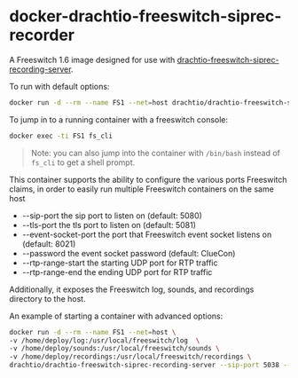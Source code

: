 # docker-drachtio-freeswitch-siprec-recorder

A Freeswitch 1.6 image designed for use with [drachtio-freeswitch-siprec-recording-server](http://davehorton.github.io/drachtio-siprec-recording-server/).

To run with default options:
```bash
docker run -d --rm --name FS1 --net=host drachtio/drachtio-freeswitch-siprec-recording-server freeswitch 
```
To jump in to a running container with a freeswitch console:
```bash
docker exec -ti FS1 fs_cli
```
> Note: you can also jump into the container with `/bin/bash` instead of `fs_cli` to get a shell prompt.

This container supports the ability to configure the various ports Freeswitch claims, in order to easily run multiple Freeswitch containers on the same host
* --sip-port the sip port to listen on (default: 5080)
* --tls-port the tls port to listen on (default: 5081)
* --event-socket-port the port that Freeswitch event socket listens on (default: 8021)
* --password the event socket password (default: ClueCon)
* --rtp-range-start the starting UDP port for RTP traffic
* --rtp-range-end the ending UDP port for RTP traffic

Additionally, it exposes the Freeswitch log, sounds, and recordings directory to the host.

An example of starting a container with advanced options:
```bash
docker run -d --rm --name FS1 --net=host \
-v /home/deploy/log:/usr/local/freeswitch/log  \
-v /home/deploy/sounds:/usr/local/freeswitch/sounds \
-v /home/deploy/recordings:/usr/local/freeswitch/recordings \
drachtio/drachtio-freeswitch-siprec-recording-server --sip-port 5038 --tls-port 5039 --rtp-range-start 20000 --rtp-range-end 21000
```
